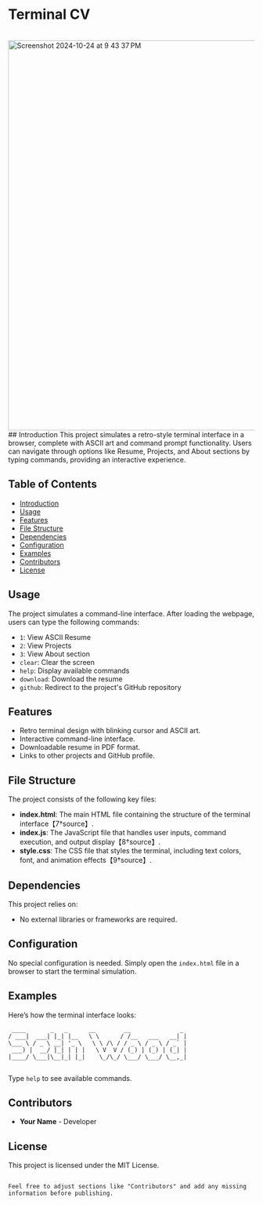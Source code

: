 
# Terminal CV
<br />
<img width="795" alt="Screenshot 2024-10-24 at 9 43 37 PM" src="https://github.com/user-attachments/assets/7543b65e-c9cd-43b1-8076-dd619af39219">
## Introduction
This project simulates a retro-style terminal interface in a browser, complete with ASCII art and command prompt functionality. Users can navigate through options like Resume, Projects, and About sections by typing commands, providing an interactive experience.

## Table of Contents
- [Introduction](#introduction)
- [Usage](#usage)
- [Features](#features)
- [File Structure](#file-structure)
- [Dependencies](#dependencies)
- [Configuration](#configuration)
- [Examples](#examples)
- [Contributors](#contributors)
- [License](#license)

## Usage
The project simulates a command-line interface. After loading the webpage, users can type the following commands:
- `1`: View ASCII Resume
- `2`: View Projects
- `3`: View About section
- `clear`: Clear the screen
- `help`: Display available commands
- `download`: Download the resume
- `github`: Redirect to the project's GitHub repository

## Features
- Retro terminal design with blinking cursor and ASCII art.
- Interactive command-line interface.
- Downloadable resume in PDF format.
- Links to other projects and GitHub profile.

## File Structure
The project consists of the following key files:
- **index.html**: The main HTML file containing the structure of the terminal interface【7†source】.
- **index.js**: The JavaScript file that handles user inputs, command execution, and output display【8†source】.
- **style.css**: The CSS file that styles the terminal, including text colors, font, and animation effects【9†source】.

## Dependencies
This project relies on:
- No external libraries or frameworks are required.

## Configuration
No special configuration is needed. Simply open the `index.html` file in a browser to start the terminal simulation.

## Examples
Here’s how the terminal interface looks:
```
 ____       _   _      __        __              _
/ ___|  ___| |_| |__   \ \      / /__   ___   __| |
\___ \ / _ \ __| '_ \   \ \ /\ / / _ \ / _ \ / _` |
 ___) |  __/ |_| | | |   \ V  V / (_) | (_) | (_| |
|____/ \___|\__|_| |_|    \_/\_/ \___/ \___/ \__,_|
                                                  
```
Type `help` to see available commands.

## Contributors
- **Your Name** - Developer

## License
This project is licensed under the MIT License.
```

Feel free to adjust sections like "Contributors" and add any missing information before publishing.

